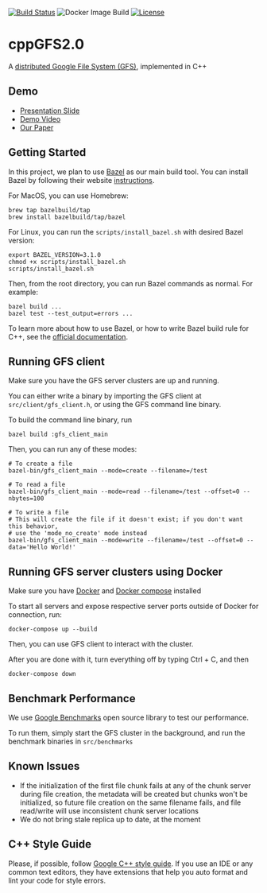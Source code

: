 [![Build Status](https://travis-ci.com/Michael-Tu/cppGFS2.0.svg?branch=master)](https://travis-ci.com/Michael-Tu/cppGFS2.0)
![Docker Image Build](https://github.com/Michael-Tu/cppGFS2.0/workflows/Docker%20Image%20CI/badge.svg)
[![License](https://img.shields.io/badge/License-Apache%202.0-blue.svg)](https://opensource.org/licenses/Apache-2.0)

# cppGFS2.0
A [distributed Google File System (GFS)](https://research.google/pubs/pub51), implemented in C++

## Demo

* [Presentation Slide](https://docs.google.com/presentation/d/1bQr_XluTRHOCHalKPw1VULvgMpBHS4MAqIj6UrpRQPM/edit?usp=sharing)
* [Demo Video](https://youtu.be/EX-ELL_43Og)
* [Our Paper](data/CS244B_Final_Paper.pdf)

## Getting Started

In this project, we plan to use [Bazel](http://bazel.build) as our main build tool. You can install Bazel by following their website [instructions](https://docs.bazel.build/versions/master/install.html).

For MacOS, you can use Homebrew:

```
brew tap bazelbuild/tap
brew install bazelbuild/tap/bazel
```

For Linux, you can run the `scripts/install_bazel.sh` with desired Bazel version:

```
export BAZEL_VERSION=3.1.0
chmod +x scripts/install_bazel.sh
scripts/install_bazel.sh
```

Then, from the root directory, you can run Bazel commands as normal. For example:

```
bazel build ...
bazel test --test_output=errors ...
```

To learn more about how to use Bazel, or how to write Bazel build rule for C++, see the [official documentation](https://docs.bazel.build/versions/master/bazel-overview.html).

## Running GFS client

Make sure you have the GFS server clusters are up and running.

You can either write a binary by importing the GFS client at `src/client/gfs_client.h`, or using the GFS command line binary.

To build the command line binary, run

```
bazel build :gfs_client_main
```

Then, you can run any of these modes:

```
# To create a file
bazel-bin/gfs_client_main --mode=create --filename=/test

# To read a file
bazel-bin/gfs_client_main --mode=read --filename=/test --offset=0 --nbytes=100

# To write a file
# This will create the file if it doesn't exist; if you don't want this behavior,
# use the 'mode_no_create' mode instead
bazel-bin/gfs_client_main --mode=write --filename=/test --offset=0 --data='Hello World!'
```

## Running GFS server clusters using Docker

Make sure you have [Docker](https://docs.docker.com/engine/install/) and [Docker compose](https://docs.docker.com/compose/install/) installed

To start all servers and expose respective server ports outside of Docker for connection, run:

```
docker-compose up --build
```

Then, you can use GFS client to interact with the cluster.

After you are done with it, turn everything off by typing Ctrl + C, and then

```
docker-compose down
```

## Benchmark Performance

We use [Google Benchmarks](https://github.com/google/benchmark) open source library to test our performance.

To run them, simply start the GFS cluster in the background, and run the benchmark binaries in `src/benchmarks`

## Known Issues

- If the initialization of the first file chunk fails at any of the chunk server during file creation, the metadata will be created but chunks won't be initialized, so future file creation on the same filename fails, and file read/write will use inconsistent chunk server locations
- We do not bring stale replica up to date, at the moment


## C++ Style Guide

Please, if possible, follow [Google C++ style guide](https://google.github.io/styleguide/cppguide.html). If you use an IDE or any common text editors, they have extensions that help you auto format and lint your code for style errors.


